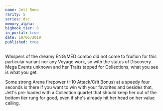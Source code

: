 ```yaml
---
name: Jett Reno
rarity: 5
series: dsc
memory_alpha:
bigbook_tier: 8
in_portal: true
date: 19/06/2019
published: true
---
```


Whispers of the dreamy ENG/MED combo did not come to fruition for this particular variant nor any Voyage work, so with the status of Discovery Mega Events unknown and her Traits tapped for Collections, what you see is what you get.

Some strong Arena firepower (+10 Attack/Crit Bonus) at a speedy four seconds is there if you want to win with your favorites and besides that, Jett's pre-loaded with a Collection quartet that should keep her out of the bottom tier rung for good, even if she's already hit her head on her value ceiling.
